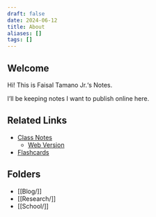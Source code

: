```yaml
---
draft: false
date: 2024-06-12
title: About
aliases: []
tags: []
---
```


## Welcome

Hi! This is Faisal Tamano Jr.‘s Notes.

I’ll be keeping notes I want to publish online here.

## Related Links

- [Class Notes](https://github.com/FaisalTamanoJr/Class-Notes)
	- [Web Version](https://faisaltamanojr.github.io/public-class-notes/)
- [Flashcards](https://github.com/FaisalTamanoJr/Anki-Class-Flashcards)

## Folders

- [[Blog/]]
- [[Research/]]
- [[School/]]
